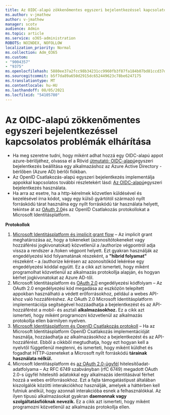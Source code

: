 ```yaml
---
title: Az OIDC-alapú zökkenőmentes egyszeri bejelentkezéssel kapcsolatos problémák elhárítása
ms.author: v-jmathew
author: v-jmathew
manager: scotv
audience: Admin
ms.topic: article
ms.service: o365-administration
ROBOTS: NOINDEX, NOFOLLOW
localization_priority: Normal
ms.collection: Adm_O365
ms.custom:
- "9004357"
- "9375"
ms.openlocfilehash: 5880ee37a2fcc98b34231cc9960fb3f87fa184b07bd81ccd37d0ea5a78170af0
ms.sourcegitcommit: b5f7da89a650d2915dc652449623c78be6247175
ms.translationtype: MT
ms.contentlocale: hu-HU
ms.lasthandoff: 08/05/2021
ms.locfileid: "54105780"
---
```

# <a name="troubleshoot-oidc-based-seamless-single-sign-on-sso-issues"></a>Az OIDC-alapú zökkenőmentes egyszeri bejelentkezéssel kapcsolatos problémák elhárítása

- Ha meg szeretne tudni, hogy miként adhat hozzá egy OIDC-alapú appot azure-bérlőjéhez, olvassa el a Rövid [útmutató: OIDC-alapú](https://docs.microsoft.com/azure/active-directory/manage-apps/add-application-portal-setup-oidc-sso)egyszeri bejelentkezés beállítása egy alkalmazáshoz az Azure Active Directory -bérlőben (Azure AD) bérlői fiókban.
- Az OpenID Csatlakozás-alapú egyszeri bejelentkezés implementálja appokkal kapcsolatos további részletekért lásd: [Az OIDC-alapú](https://docs.microsoft.com/azure/active-directory/manage-apps/configure-oidc-single-sign-on)egyszeri bejelentkezés használata.
- Ha arra az esetre, ha a http-kérelmek közvetlen küldésével és kezelésével írna kódot, vagy egy külső gyártótól származó nyílt forráskódú tárat használna egy nyílt forráskódú tár használata helyett, tekintse át az [OAuth 2.0](https://docs.microsoft.com/azure/active-directory/develop/active-directory-v2-protocols)és az OpenID Csatlakozás protokollokat a Microsoft Identitásplatform.

**Protokollok**

1. [Microsoft Identitásplatform és implicit grant flow](https://docs.microsoft.com/azure/active-directory/develop/v2-oauth2-implicit-grant-flow) – Az implicit grant meghatározása az, hogy a tokeneket (azonosítótokeneket vagy hozzáférési jogkivonatokat) közvetlenül a /authorize végpontról adja vissza a rendszer a /token végpont helyett. Ezt gyakran használják az engedélyezési kód folyamatának részeként, a **"hibrid folyamat"** részeként – a /authorize kérésen az azonosítókód lekérése egy engedélyezési kóddal együtt. Ez a cikk azt ismerteti, hogy miként programolhat közvetlenül az alkalmazás protokollja alapján, és hogyan kérhet jogkivonatokat az Azure AD-től.
2. Microsoft Identitásplatform és [OAuth 2.0](https://docs.microsoft.com/azure/active-directory/develop/v2-oauth2-auth-code-flow) engedélyezési kódfolyam – Az OAuth 2.0 engedélyezési kód megadása az eszközön telepített appokban használható a védett erőforrásokhoz, például a webes API-khoz való hozzáféréshez. Az OAuth 2.0 Microsoft Identitásplatform implementációja segítségével hozzáadhatja a bejelentkezést és az API-hozzáférést a mobil- és asztali **alkalmazásokhoz.** Ez a cikk azt ismerteti, hogy miként programozni közvetlenül az alkalmazás protokollja ellen bármilyen nyelven.
3. [Microsoft Identitásplatform és OpenID Csatlakozás protokoll](https://docs.microsoft.com/azure/active-directory/develop/v2-protocols-oidc) – Ha az Microsoft Identitásplatform OpenID Csatlakozás implementációját használja, hozzáadhatja az alkalmazásokhoz a bejelentkezést és az API-hozzáférést. Ebből a cikkből megtudhatja, hogy ezt hogyan kell a nyelvtől függetlenül megtenni, és ismerteti, hogy miként küldhet és fogadhat HTTP-üzeneteket a Microsoft nyílt forráskódú **tárainak használata nélkül.**
4. Microsoft Identitásplatform és [az OAuth 2.0-ügyfél](https://docs.microsoft.com/azure/active-directory/develop/v2-oauth2-client-creds-grant-flow) hitelesítőadat-adatfolyama – Az RFC 6749 szabványban (rfC 6749) megadott OAuth 2.0-s ügyfél hitelesítő adatokkal egy alkalmazás identitásával férhet hozzá a webes erőforrásokhoz.  Ezt a fajta támogatástípust általában kiszolgálók közötti interakciókhoz használják, amelyek a háttérben kell futniuk anélkül, hogy azonnali interakcióba esnek a felhasználókkal. Az ilyen típusú alkalmazásokat gyakran **daemonnak vagy szolgáltatásfióknak** **nevezik.** Ez a cikk azt ismerteti, hogy miként programozni közvetlenül az alkalmazás protokollja ellen.
